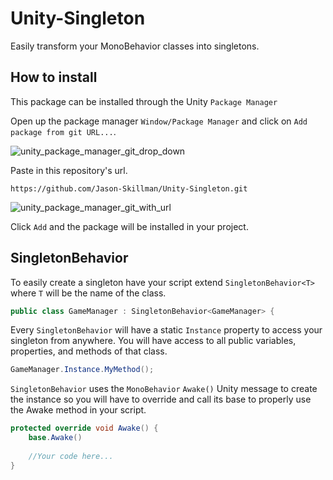 # Unity-Singleton
Easily transform your MonoBehavior classes into singletons.

## How to install
This package can be installed through the Unity `Package Manager`

Open up the package manager `Window/Package Manager` and click on `Add package from git URL...`.

![unity_package_manager_git_drop_down](https://i.imgur.com/wRDQU8Z.png)

Paste in this repository's url.

`https://github.com/Jason-Skillman/Unity-Singleton.git`

![unity_package_manager_git_with_url](https://i.imgur.com/sNQYA13.png)

Click `Add` and the package will be installed in your project.

## SingletonBehavior
To easily create a singleton have your script extend `SingletonBehavior<T>` where `T` will be the name of the class.

```C#
public class GameManager : SingletonBehavior<GameManager> {
```

Every `SingletonBehavior` will have a static `Instance` property to access your singleton from anywhere. You will have access to all public variables, properties, and methods of that class.

```C#
GameManager.Instance.MyMethod();
```

`SingletonBehavior` uses the `MonoBehavior` `Awake()` Unity message to create the instance so you will have to override and call its base to properly use the Awake method in your script.

```C#
protected override void Awake() {
	base.Awake()
	
	//Your code here...
}
```
